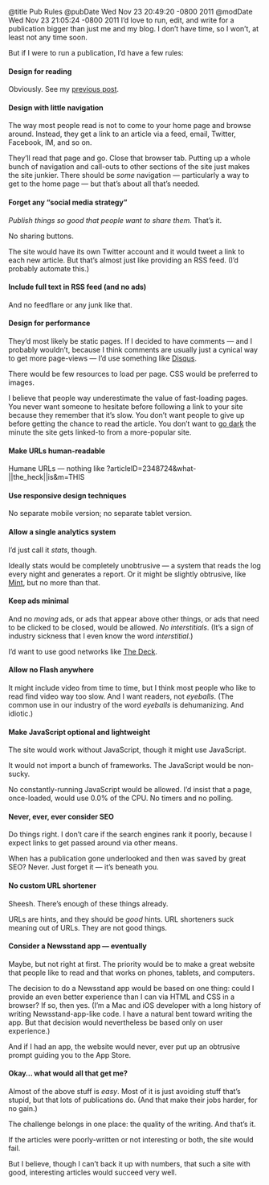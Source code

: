 @title Pub Rules
@pubDate Wed Nov 23 20:49:20 -0800 2011
@modDate Wed Nov 23 21:05:24 -0800 2011
I’d love to run, edit, and write for a publication bigger than just me and my blog. I don’t have time, so I won’t, at least not any time soon.

But if I were to run a publication, I’d have a few rules:

#### Design for reading

Obviously. See my <a href="http://inessential.com/2011/11/22/the_pummeling_pages">previous post</a>.

#### Design with little navigation

The way most people read is not to come to your home page and browse around. Instead, they get a link to an article via a feed, email, Twitter, Facebook, IM, and so on.

They’ll read that page and go. Close that browser tab. Putting up a whole bunch of navigation and call-outs to other sections of the site just makes the site junkier. There should be *some* navigation — particularly a way to get to the home page — but that’s about all that’s needed.

#### Forget any “social media strategy”

<em>Publish things so good that people want to share them.</em> That’s it.

No sharing buttons.

The site would have its own Twitter account and it would tweet a link to each new article. But that’s almost just like providing an RSS feed. (I’d probably automate this.)

#### Include full text in RSS feed (and no ads)

And no feedflare or any junk like that.

#### Design for performance

They’d most likely be static pages. If I decided to have comments — and I probably wouldn’t, because I think comments are usually just a cynical way to get more page-views — I’d use something like <a href="http://disqus.com/">Disqus</a>.

There would be few resources to load per page. CSS would be preferred to images.

I believe that people way underestimate the value of fast-loading pages. You never want someone to hesitate before following a link to your site because they remember that it’s slow. You don’t want people to give up before getting the chance to read the article. You don’t want to <a href="http://inessential.com/2011/03/16/a_plea_for_baked_weblogs">go dark</a> the minute the site gets linked-to from a more-popular site.

#### Make URLs human-readable

Humane URLs — nothing like ?articleID=2348724&what-||the_heck||is&m=THIS

#### Use responsive design techniques

No separate mobile version; no separate tablet version.

#### Allow a single analytics system

I’d just call it *stats*, though.

Ideally stats would be completely unobtrusive — a system that reads the log every night and generates a report. Or it might be slightly obtrusive, like <a href="http://haveamint.com/">Mint</a>, but no more than that.

#### Keep ads minimal

And no *moving* ads, or ads that appear above other things, or ads that need to be clicked to be closed, would be allowed. <em>No interstitials</em>. (It’s a sign of industry sickness that I even know the word <em>interstitial</em>.)

I’d want to use good networks like <a href="http://decknetwork.net/">The Deck</a>.

#### Allow no Flash anywhere

It might include video from time to time, but I think most people who like to read find video way too slow. And I want readers, not *eyeballs*. (The common use in our industry of the word *eyeballs* is dehumanizing. And idiotic.)

#### Make JavaScript optional and lightweight

The site would work without JavaScript, though it might use JavaScript.

It would not import a bunch of frameworks. The JavaScript would be non-sucky.

No constantly-running JavaScript would be allowed. I’d insist that a page, once-loaded, would use 0.0% of the CPU. No timers and no polling.

#### Never, ever, ever consider SEO

Do things right. I don’t care if the search engines rank it poorly, because I expect links to get passed around via other means.

When has a publication gone underlooked and then was saved by great SEO? Never. Just forget it — it’s beneath you.

#### No custom URL shortener

Sheesh. There’s enough of these things already.

URLs are hints, and they should be <em>good</em> hints. URL shorteners suck meaning out of URLs. They are not good things.

#### Consider a Newsstand app — eventually

Maybe, but not right at first. The priority would be to make a great website that people like to read and that works on phones, tablets, and computers. 

The decision to do a Newsstand app would be based on one thing: could I provide an even better experience than I can via HTML and CSS in a browser? If so, then yes. (I’m a Mac and iOS developer with a long history of writing Newsstand-app-like code. I have a natural bent toward writing the app. But that decision would nevertheless be based only on user experience.)

And if I had an app, the website would never, ever put up an obtrusive prompt guiding you to the App Store.

#### Okay… what would all that get me?

Almost of the above stuff is <em>easy</em>. Most of it is just avoiding stuff that’s stupid, but that lots of publications do. (And that make their jobs harder, for no gain.)

The challenge belongs in one place: the quality of the writing. And that’s it.

If the articles were poorly-written or not interesting or both, the site would fail.

But I believe, though I can’t back it up with numbers, that such a site with good, interesting articles would succeed very well.
